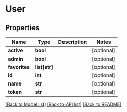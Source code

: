 # User

## Properties
Name | Type | Description | Notes
------------ | ------------- | ------------- | -------------
**active** | **bool** |  | [optional] 
**admin** | **bool** |  | [optional] 
**favorites** | **list[str]** |  | [optional] 
**id** | **int** |  | [optional] 
**name** | **str** |  | [optional] 
**token** | **str** |  | [optional] 

[[Back to Model list]](../README.md#documentation-for-models) [[Back to API list]](../README.md#documentation-for-api-endpoints) [[Back to README]](../README.md)

